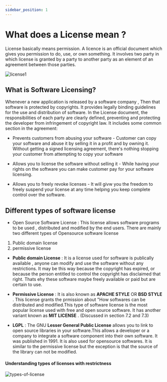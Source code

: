 ```yaml
---
sidebar_position: 1
---
```


# What does a License mean ?

License basically means permission. A licence is an official document which gives you permission to do, use, or own something. It involves two party in which license is granted by a party to another party as an element of an agreement between those parties.

![license1](https://www.whitesourcesoftware.com/wp-content/media/2021/04/aHViPTcyNTE0JmNtZD1pdGVtZWRpdG9yaW1hZ2UmZmlsZW5hbWU9aXRlbWVkaXRvcmltYWdlXzVjNDk3NTk0Y2M2N2EuanBnJnZlcnNpb249MDAwMCZzaWc9YzhjMmY5ODllYmM3M2VjOTdkN2U5M2QzN2NiNjdkNGY.jpeg)

## What is Software Licensing?

Whenever a new application is released by a software company , Then that software is protected by copyrights. It provides legally binding guidelines for the use and distribution of software. In the License document, the responsibilities of each party are clearly defined, preventing and protecting the developer from infringement of copyright law. 
It includes some common section in the agreement:

- Prevents customers from abusing your software - Customer can copy your software and abuse it by selling it in a profit and by owning it. Without getting a signed licensing agreement, there's nothing stopping your customer from attempting to copy your software

- Allows you to license the software without selling it - While having your rights on the software you can make customer pay for your software licensing.

- Allows you to freely revoke licenses - It will givw you the freedom to freely suspend your license at any time helping you keep complete control over the software.

## Different types of software license

- Open Source Software License : This license allows software programs to be used , distributed and modified by the end users. There are mainly two different types of Opensource software license

1. Public domain license 
2. permissive license 

- **Public domain License** : It is a license used for  software is publically available , anyone can modify and use the software without any restrictions. It may be this way because the copyright has expired, or because the person entitled to control the copyright has disclaimed that right. Thats ehy these software maybe freely available or paid but are certain to use.

- **Permissive License** : It is also known as **APACHE STYLE** OR **BSD STYLE** . This license grants the prmission about "How softwares can be distributed and modified.This type of software license is the most popular license used with free and open source software. It has another variant known as **MIT LICENSE** . 
(Discussed in section 7.2 and 7.3)

- **LGPL** : The GNU **Lesser General Public License** allows you to link to open source libraries in your software.This allows a developer or a company to integrate a software component into their own software. It was published in 1991. It is also used for opensource softwares. It is similar to the permissive license but the exception is that the source of the library can not be modified.

#### Understanding types of licenses with restrictness

![types-of-license](https://user-images.githubusercontent.com/56113566/136062475-037d901c-c2a2-4974-906f-235db89cf428.png)

